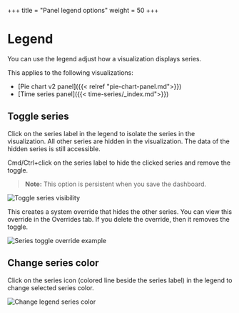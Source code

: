 +++
title = "Panel legend options"
weight = 50
+++

# Legend

You can use the legend adjust how a visualization displays series.

This applies to the following visualizations:

- [Pie chart v2 panel]({{< relref "pie-chart-panel.md">}})
- [Time series panel]({{< time-series/_index.md">}})

## Toggle series

Click on the series label in the legend to isolate the series in the visualization. All other series are hidden in the visualization. The data of the hidden series is still accessible.

Cmd/Ctrl+click on the series label to hide the clicked series and remove the toggle.

> **Note:** This option is persistent when you save the dashboard.

![Toggle series visibility](/img/docs/legend/legend-series-toggle-7-5.png)

This creates a system override that hides the other series. You can view this override in the Overrides tab. If you delete the override, then it removes the toggle.

![Series toggle override example](/img/docs/legend/legend-series-override-7-5.png)

## Change series color

Click on the series icon (colored line beside the series label) in the legend to change selected series color.

![Change legend series color](/img/docs/legend/legend-series-color-7-5.png)
